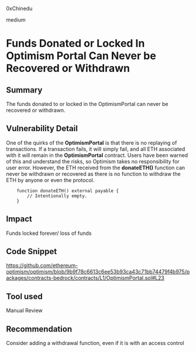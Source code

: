 0xChinedu

medium

# Funds Donated or Locked In Optimism Portal Can Never be Recovered or Withdrawn

## Summary
The funds donated to or locked in the OptimismPortal can never be recovered or withdrawn.
## Vulnerability Detail
One of the quirks of the **OptimismPortal** is that there is no replaying of transactions. If a transaction fails, it will simply fail, and all ETH associated with it will remain in the **OptimismPortal** contract. Users have been warned of this and understand the risks, so Optimism takes no responsibility for user error. However, the ETH received from the **donateETH()** function can never be withdrawn or recovered as there is no function to withdraw the ETH by anyone or even the protocol. 
```solidity
    function donateETH() external payable {
        // Intentionally empty.
    }
```
## Impact
Funds locked forever/ loss of funds
## Code Snippet
https://github.com/ethereum-optimism/optimism/blob/9b9f78c6613c6ee53b93ca43c71bb74479f4b975/packages/contracts-bedrock/contracts/L1/OptimismPortal.sol#L23
## Tool used

Manual Review

## Recommendation
Consider adding a withdrawal function, even if it is with an access control